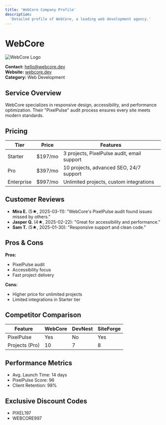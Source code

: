 ```yaml
---
title: 'WebCore Company Profile'
description:
  'Detailed profile of WebCore, a leading web development agency.'
---
```


# WebCore

![WebCore Logo](https://placehold.co/80x80/1976d2/fff?text=WC)

**Contact:** hello@webcore.dev  
**Website:** [webcore.dev](#)  
**Category:** Web Development

## Service Overview

WebCore specializes in responsive design, accessibility, and
performance optimization. Their "PixelPulse" audit process ensures
every site meets modern standards.

## Pricing

| Tier       | Price   | Features                                    |
| ---------- | ------- | ------------------------------------------- |
| Starter    | $197/mo | 3 projects, PixelPulse audit, email support |
| Pro        | $397/mo | 10 projects, advanced SEO, 24/7 support     |
| Enterprise | $997/mo | Unlimited projects, custom integrations     |

## Customer Reviews

- **Mira E.** (5★, 2025-03-11): "WebCore's PixelPulse audit found
  issues missed by others."
- **Jasper Q.** (4★, 2025-02-22): "Great for accessibility and
  performance."
- **Sam T.** (5★, 2025-01-30): "Responsive support and clean code."

## Pros & Cons

**Pros:**

- PixelPulse audit
- Accessibility focus
- Fast project delivery

**Cons:**

- Higher price for unlimited projects
- Limited integrations in Starter tier

## Competitor Comparison

| Feature        | WebCore | DevNest | SiteForge |
| -------------- | ------- | ------- | --------- |
| PixelPulse     | Yes     | No      | Yes       |
| Projects (Pro) | 10      | 7       | 8         |

## Performance Metrics

- Avg. Launch Time: 14 days
- PixelPulse Score: 96
- Client Retention: 98%

## Exclusive Discount Codes

- PIXEL197
- WEBCORE997
